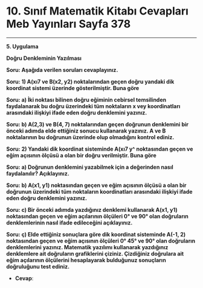 # 10. Sınıf Matematik Kitabı Cevapları Meb Yayınları Sayfa 378

---

**5. Uygulama**

**Doğru Denkleminin Yazılması**

**Soru: Aşağıda verilen soruları cevaplayınız.**

**Soru: 1) A(xı7 ve B(x2, y2) noktalarından geçen doğru yandaki dik koordinat sistemi üzerinde gösterilmiştir. Buna göre**

**Soru: a) İki noktası bilinen doğru eğiminin cebirsel temsilinden faydalanarak bu doğru üzerindeki tüm noktaların x vey koordinatları arasındaki ilişkiyi ifade eden doğru denklemini yazınız.**

**Soru: b) A(2,3) ve B(4, 7) noktalarından geçen doğrunun denklemini bir önceki adımda elde ettiğiniz sonucu kullanarak yazınız. A ve B noktalarının bu doğrunun üzerinde olup olmadığını kontrol ediniz.**

**Soru: 2) Yandaki dik koordinat sisteminde A(xı7 y^ noktasından geçen ve eğim açısının ölçüsü a olan bir doğru verilmiştir. Buna göre**

**Soru: a) Doğrunun denklemini yazabilmek için a değerinden nasıl faydalanılır? Açıklayınız.**

**Soru: b) A(x1, y1) noktasından geçen ve eğim açısının ölçüsü a olan bir doğrunun üzerindeki tüm noktaların koordinatları arasındaki ilişkiyi ifade eden doğru denklemini yazınız.**

**Soru: c) Bir önceki adımda yazdığınız denklemi kullanarak A(x1, y1) noktasından geçen ve eğim açılarının ölçüleri 0° ve 90° olan doğruların denklemlerinin nasıl ifade edileceğini açıklayınız.**

**Soru: ç) Elde ettiğiniz sonuçlara göre dik koordinat sisteminde A(-1, 2) noktasından geçen ve eğim açısının ölçüleri 0° 45° ve 90° olan doğruların denklemlerini yazınız. Matematik yazılımı kullanarak yazdığınız denklemlere ait doğruların grafiklerini çiziniz. Çizdiğiniz doğrulara ait eğim açılarının ölçülerini hesaplayarak bulduğunuz sonuçların doğruluğunu test ediniz.**

-   **Cevap**: